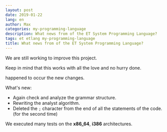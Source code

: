 ```yaml
---
layout: post
date: 2019-01-22
lang: en
author: Max
categories: my-programming-language
description: What news from of the ET System Programming Language?
tags: et etlang my-programming-language
title: What news from of the ET System Programming Language?
---
```


We are still working to improve this project.

Keep in mind that this works with all the love and no hurry done.

happened to occur the new changes.

What's new:
- Again check and analyze the grammar structure.
- Rewriting the analyst algorithm.
- Deleted the `;` character from the end of all the statements of the code. (for the second time)

We executed many tests on the **x86_64**, **i386** architectures.
